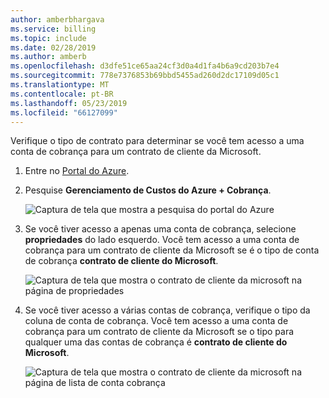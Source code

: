 ```yaml
---
author: amberbhargava
ms.service: billing
ms.topic: include
ms.date: 02/28/2019
ms.author: amberb
ms.openlocfilehash: d3dfe51ce65aa24cf3d0a4d1fa4b6a9cd203b7e4
ms.sourcegitcommit: 778e7376853b69bbd5455ad260d2dc17109d05c1
ms.translationtype: MT
ms.contentlocale: pt-BR
ms.lasthandoff: 05/23/2019
ms.locfileid: "66127099"
---
```

Verifique o tipo de contrato para determinar se você tem acesso a uma conta de cobrança para um contrato de cliente da Microsoft.

1. Entre no [Portal do Azure]( http://portal.azure.com).

2. Pesquise **Gerenciamento de Custos do Azure + Cobrança**.

   ![Captura de tela que mostra a pesquisa do portal do Azure](./media/billing-check-mca/billing-search-cost-management-billing.png)

3. Se você tiver acesso a apenas uma conta de cobrança, selecione **propriedades** do lado esquerdo. Você tem acesso a uma conta de cobrança para um contrato de cliente da Microsoft se é o tipo de conta de cobrança **contrato de cliente do Microsoft**.

    ![Captura de tela que mostra o contrato de cliente da microsoft na página de propriedades](./media/billing-check-mca/billing-mca-property.png)

4. Se você tiver acesso a várias contas de cobrança, verifique o tipo da coluna de conta de cobrança. Você tem acesso a uma conta de cobrança para um contrato de cliente da Microsoft se o tipo para qualquer uma das contas de cobrança é **contrato de cliente do Microsoft**.

    ![Captura de tela que mostra o contrato de cliente da microsoft na página de lista de conta cobrança](./media/billing-check-mca/billing-mca-in-the-list.png)